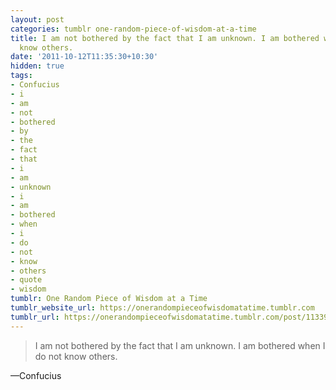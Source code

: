 ```yaml
---
layout: post
categories: tumblr one-random-piece-of-wisdom-at-a-time
title: I am not bothered by the fact that I am unknown. I am bothered when I do not
  know others.
date: '2011-10-12T11:35:30+10:30'
hidden: true
tags:
- Confucius
- i
- am
- not
- bothered
- by
- the
- fact
- that
- i
- am
- unknown
- i
- am
- bothered
- when
- i
- do
- not
- know
- others
- quote
- wisdom
tumblr: One Random Piece of Wisdom at a Time
tumblr_website_url: https://onerandompieceofwisdomatatime.tumblr.com
tumblr_url: https://onerandompieceofwisdomatatime.tumblr.com/post/11339764520/i-am-not-bothered-by-the-fact-that-i-am-unknown-i
---
```

> I am not bothered by the fact that I am unknown. I am bothered when I do not know others.

—Confucius
